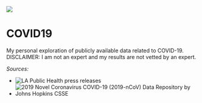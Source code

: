 ![](https://www.statnews.com/wp-content/uploads/2020/02/Coronavirus-CDC-768x432.jpg)

# COVID19
My personal exploration of publicly available data related to COVID-19. DISCLAIMER: I am not an expert and my results are not vetted by an expert.

_Sources:_
  + ![LA Public Health press releases](http://publichealth.lacounty.gov/media/Coronavirus/)
  + ![2019 Novel Coronavirus COVID-19 (2019-nCoV) Data Repository by Johns Hopkins CSSE](https://github.com/CSSEGISandData/COVID-19)
